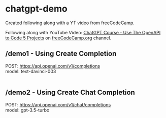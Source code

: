 # chatgpt-demo
Created following along with a YT video from freeCodeCamp.

Following along with YouTube Video: [ChatGPT Course - Use The OpenAPI to Code 5 Projects](https://www.youtube.com/watch?v=uRQH2CFvedY) on [freeCodeCamp.org](https://www.youtube.com/@freecodecamp) channel.

## /demo1 - Using Create Completion<br />
POST: https://api.openai.com/v1/completions<br />
model: text-davinci-003<br />
<br />
## /demo2 - Using Create Chat Completion<br />
POST: https://api.openai.com/v1/chat/completions<br />
model: gpt-3.5-turbo<br />
<br />


